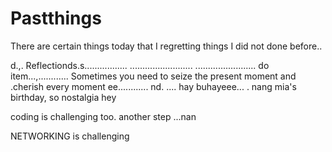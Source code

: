 # Pastthings

There are certain things today that I regretting things I did not done before..

d.,.
Reflectionds.s.................
.........................
........................
do item...,............
Sometimes you need to seize the present moment and .cherish every moment ee............
nd.
....
hay buhayeee...
.
nang mia's birthday, so nostalgia
hey

coding is challenging too.
another step ...nan

NETWORKING is challenging 
